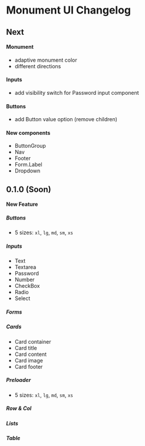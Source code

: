 # Monument UI Changelog

## Next
#### Monument
- adaptive monument color
- different directions

#### Inputs
- add visibility switch for Password input component

#### Buttons
- add Button value option (remove children)

#### New components
- ButtonGroup
- Nav
- Footer
- Form.Label
- Dropdown

## 0.1.0 (Soon)
#### New Feature
##### Buttons
- 5 sizes: `xl`, `lg`, `md`, `sm`, `xs`

##### Inputs
- Text
- Textarea
- Password
- Number
- CheckBox
- Radio
- Select

##### Forms

##### Cards
- Card container
- Card title
- Card content
- Card image
- Card footer

##### Preloader
- 5 sizes: `xl`, `lg`, `md`, `sm`, `xs`

##### Row & Col

##### Lists

##### Table

